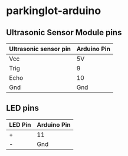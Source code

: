# parkinglot-arduino

## Ultrasonic Sensor Module pins
Ultrasonic sensor pin | Arduino Pin |
--- | --- |
Vcc | 5V |
Trig | 9 |
Echo | 10 |
Gnd | Gnd |

## LED pins
LED Pin | Arduino Pin |
--- | --- |
+ | 11 |
- | Gnd |

